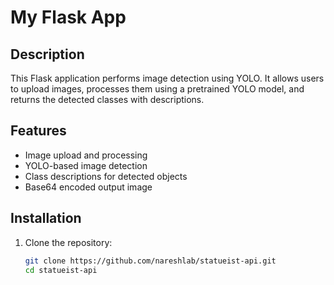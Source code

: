 # My Flask App

## Description

This Flask application performs image detection using YOLO. It allows users to upload images, processes them using a pretrained YOLO model, and returns the detected classes with descriptions.

## Features

- Image upload and processing
- YOLO-based image detection
- Class descriptions for detected objects
- Base64 encoded output image

## Installation

1. Clone the repository:

   ```sh
   git clone https://github.com/nareshlab/statueist-api.git
   cd statueist-api
